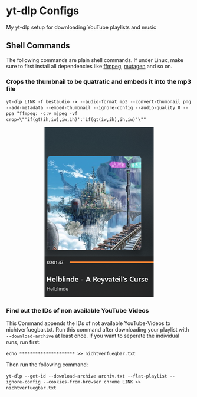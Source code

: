 # yt-dlp Configs
My yt-dlp setup for downloading YouTube playlists and music

## Shell Commands
The following commands are plain shell commands. If under Linux, make sure to first install all dependencies like [ffmpeg](https://www.ffmpeg.org/), [mutagen](https://github.com/quodlibet/mutagen) and so on.
### Crops the thumbnail to be quatratic and embeds it into the mp3 file
```
yt-dlp LINK -f bestaudio -x --audio-format mp3 --convert-thumbnail png --add-metadata --embed-thumbnail --ignore-config --audio-quality 0 --ppa "ffmpeg: -c:v mjpeg -vf crop=\"'if(gt(ih,iw),iw,ih)':'if(gt(iw,ih),ih,iw)'\""
```

<p align="center">
  <img src="./assets/crop.png" alt="Cropped Thumbnail screenshot"/>
</p>

### Find out the IDs of non available YouTube Videos
This Command appends the IDs of not available YouTube-Videos to nichtverfuegbar.txt. Run this command after downloading your playlist with `--download-archive` at least once.
If you want to seperate the individual runs, run first:
```
echo ********************* >> nichtverfuegbar.txt
```
Then run the following command:
```
yt-dlp --get-id --download-archive archiv.txt --flat-playlist --ignore-config --cookies-from-browser chrome LINK >> nichtverfuegbar.txt
```
